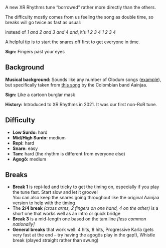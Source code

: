 A new XR Rhythms tune “borrowed” rather more directly than the others.  

The difficulty mostly comes from us feeling the song as double time, so breaks will go twice as fast as usual:

instead of *1 and 2 and 3 and 4 and*, it’s *1 2 3 4 1 2 3 4*

A helpful tip is to start the snares off first to get everyone in time.  

**Sign:** Fingers past your eyes

## Background

**Musical background:** Sounds like any number of Olodum songs ([example](https://youtu.be/A3o30YJiWsc)), but specifically taken from [this song](https://youtu.be/0Pq8vOVbvzs) by the Colombian band Aainjaa.

**Sign:** Like a cartoon burglar mask

**History:** Introduced to XR Rhythms in 2021. It was our first non-RoR tune.

## Difficulty

* **Low Surdo:** hard
* **Mid/High Surdo:** medium
* **Repi:** hard
* **Snare:** easy
* **Tam:** hard (the rhythm is different from everyone else)
* **Agogô:** medium

## Breaks

* **Break 1** is repi-led and tricky to get the timing on, especially if you play the tune fast. Start slow and let it groove!  
  You can also keep the snares going throughout like the original Aainjaa version to help with the timing
* The **2/4 break** *(cross arms, 2 fingers on one hand, 4 on the other)* is a short one that works well as an intro or quick bridge
* **Break 3** is a mid-length one based on the tam line _[less common nationally]_
* **General breaks** that work well: 4 hits, 8 hits, Progressive Karla (gets very fast at the end – try having the agogôs play in the gap!), Whistle break (played straight rather than swung)
